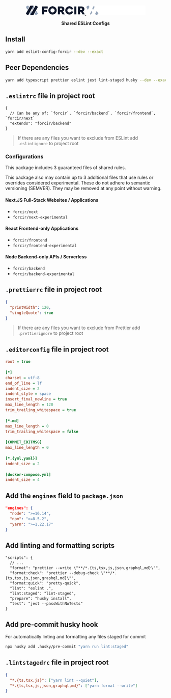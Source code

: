 <p align="center"><!-- Used to apply a top margin in markdown --></p>
<p align="center">
  <a href="https://www.forcir.com/#gh-light-mode-only" target="_blank">
    <img src="./.github/assets/slate.svg" alt="Forcir Logo" height="30">
  </a>
  <a href="https://www.forcir.com/#gh-slate-mode-only" target="_blank">
    <img src="./.github/assets/common.svg" alt="Forcir Logo" height="30">
  </a>
</p>
<p align="center"><strong>Shared ESLint Configs</strong></p>

## Install

```zsh
yarn add eslint-config-forcir --dev --exact
```

## Peer Dependencies

```zsh
yarn add typescript prettier eslint jest lint-staged husky --dev --exact
```

## `.eslintrc` file in project root

```jsonc
{
  // Can be any of: `forcir`, `forcir/backend`, `forcir/frontend`, `forcir/next`
  "extends": "forcir/backend"
}
```

> If there are any files you want to exclude from ESLint add `.eslintignore` to project root

### Configurations

This package includes 3 guaranteed files of shared rules.

This package also may contain up to 3 additional files that use rules or overrides considered experimental. These do not adhere to semantic versioning (SEMVER). They may be removed at any point without warning.

#### Next.JS Full-Stack Websites / Applications

- `forcir/next`
- `forcir/next-experimental`

#### React Frontend-only Applications

- `forcir/frontend`
- `forcir/frontend-experimental`

#### Node Backend-only APIs / Serverless

- `forcir/backend`
- `forcir/backend-experimental`

## `.prettierrc` file in project root

```json
{
  "printWidth": 120,
  "singleQuote": true
}
```

> If there are any files you want to exclude from Prettier add `.prettierignore` to project root

## `.editorconfig` file in project root

```ini
root = true

[*]
charset = utf-8
end_of_line = lf
indent_size = 2
indent_style = space
insert_final_newline = true
max_line_length = 120
trim_trailing_whitespace = true

[*.md]
max_line_length = 0
trim_trailing_whitespace = false

[COMMIT_EDITMSG]
max_line_length = 0

[*.{yml,yaml}]
indent_size = 2

[docker-compose.yml]
indent_size = 4
```

## Add the `engines` field to `package.json`

```json
"engines": {
  "node": ">=16.14",
  "npm": ">=8.5.2",
  "yarn": ">=1.22.17"
}
```

## Add linting and formatting scripts

```jsonc
"scripts": {
  // ...
  "format": "prettier --write \"**/*.{ts,tsx,js,json,graphql,md}\"",
  "format:check": "prettier --debug-check \"**/*.{ts,tsx,js,json,graphql,md}\"",
  "format:quick": "pretty-quick",
  "lint": "eslint .",
  "lint:staged": "lint-staged",
  "prepare": "husky install",
  "test": "jest --passWithNoTests"
}
```

## Add pre-commit husky hook

For automatically linting and formatting any files staged for commit

```zsh
npx husky add .husky/pre-commit "yarn run lint:staged"
```

## `.lintstagedrc` file in project root

```json
{
  "*.{ts,tsx,js}": ["yarn lint --quiet"],
  "*.{ts,tsx,js,json,graphql,md}": ["yarn format --write"]
}
```
